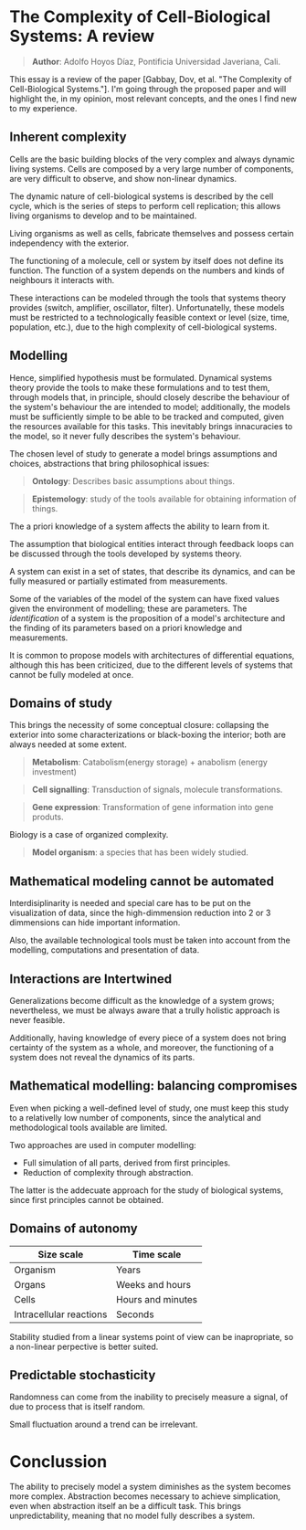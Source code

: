 

# The Complexity of Cell-Biological Systems: A review

> **Author**: Adolfo Hoyos Díaz, 
Pontificia Universidad Javeriana, Cali.

This essay is a review of the paper [Gabbay, Dov, et al. "The Complexity of Cell-Biological Systems."]. I'm going through the proposed paper and will highlight the, in my opinion, most relevant concepts, and the ones I find new to my experience.

## Inherent complexity

Cells are the basic building blocks of the very complex and always dynamic living systems. Cells are composed by a very large number of components, are very difficult to observe, and show non-linear dynamics.

The dynamic nature of cell-biological systems is described by the cell cycle, which is the series of steps to perform cell replication; this allows living organisms to develop and to be maintained.

Living organisms as well as cells, fabricate themselves and possess certain independency with the exterior.

The functioning of a molecule, cell or system by itself does not define its function. The function of a system depends on the numbers and kinds of neighbours it interacts with.

These interactions can be modeled through the tools that systems theory provides (switch, amplifier, oscillator, filter). Unfortunatelly, these models must be restricted to a technologically feasible context or level (size, time, population, etc.), due to the high complexity of cell-biological systems. 



## Modelling

Hence, simplified hypothesis must be formulated. Dynamical systems theory provide the tools to make these formulations and to test them, through models that, in principle, should closely describe the behaviour of the system's behaviour the are intended to model; additionally, the models must be sufficiently simple to be able to be tracked and computed, given the resources available for this tasks. This inevitably brings innacuracies to the model, so it never fully describes the system's behaviour. 

The chosen level of study to generate a model brings assumptions and choices, abstractions that bring philosophical issues:

> **Ontology**: Describes basic assumptions about things. 

>  **Epistemology**:  study of the tools available for obtaining information of things. 

The a priori knowledge of a system affects the ability to learn from it.

 The assumption that biological entities interact through feedback loops can be discussed through the tools developed by systems theory.

A system can exist in a set of states, that describe its dynamics, and can be fully measured or partially estimated from measurements. 

Some of the variables of the model of the system can have fixed values given the environment of modelling; these are parameters. The *identification* of a system is the proposition of a model's architecture and the finding of its parameters based on a priori knowledge and measurements.

It is common to propose models with architectures of differential equations, although this has been criticized, due to the different levels of systems that cannot be fully modeled at once.

## Domains of study

This brings the necessity of some conceptual closure: collapsing the exterior into some characterizations or black-boxing the interior; both are always needed at some extent. 


> **Metabolism**: Catabolism(energy storage) + anabolism (energy investment)

> **Cell signalling**: Transduction of signals, molecule transformations.

> **Gene expression**:  Transformation of gene information into gene produts.

Biology is a case of organized complexity.

> **Model organism**:  a species that has been widely studied.

## Mathematical modeling cannot be automated

Interdisiplinarity is needed and special care has to be put on the visualization of data, since the high-dimmension reduction into 2 or 3 dimmensions can hide important information.

Also, the available technological tools must be taken into account from the modelling, computations and presentation of data.

## Interactions are Intertwined

Generalizations become difficult as the knowledge of a system grows; nevertheless, we must be always aware that a trully holistic approach is never feasible. 

Additionally, having knowledge of every piece of a system does not bring certainty of the system as a whole, and moreover, the functioning of a system does not reveal the dynamics of its parts.



## Mathematical modelling: balancing compromises

Even when picking a well-defined level of study, one must keep this study to a relativelly low number of components, since the analytical and methodological tools available are limited.

Two approaches are used in computer modelling:

 - Full simulation of all parts, derived from first principles.
  - Reduction of complexity through abstraction.


The latter is the addecuate approach for the study of biological systems, since first principles cannot be obtained.


## Domains of autonomy

| Size scale | Time scale  |
|---------| ---- |
| Organism | Years |
|  Organs |  Weeks and hours |
| Cells |  Hours and minutes
| Intracellular reactions | Seconds 

Stability studied from a linear systems point of view can be inapropriate, so a non-linear perpective is better suited.

## Predictable stochasticity

Randomness can come from the inability to precisely measure a signal, of due to process that is itself random.
  
Small fluctuation around a trend can be irrelevant.

# Conclussion

The ability to precisely model a system diminishes as the system becomes more complex. Abstraction becomes necessary to achieve simplication, even when abstraction itself an be a difficult task. This brings unpredictability, meaning that no model fully describes a system.
